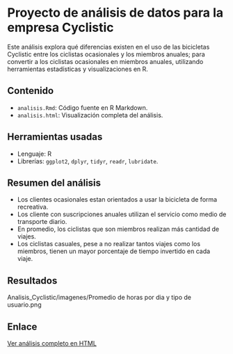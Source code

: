 # Proyecto de análisis de datos para la empresa  Cyclistic

Este análisis explora qué diferencias existen en el uso de las bicicletas Cyclistic entre los ciclistas ocasionales y los miembros
anuales; para convertir a los ciclistas ocasionales en miembros anuales, utilizando herramientas estadísticas y visualizaciones en R.

## Contenido
- `analisis.Rmd`: Código fuente en R Markdown.
- `analisis.html`: Visualización completa del análisis.

## Herramientas usadas
- Lenguaje: R
- Librerías: `ggplot2`, `dplyr`, `tidyr`, `readr`, `lubridate`.

## Resumen del análisis
- Los clientes ocasionales estan orientados a usar la bicicleta de forma recreativa.
- Los cliente con suscripciones anuales utilizan el servicio como medio de transporte diario.
- En promedio, los ciclistas que son miembros realizan más cantidad de viajes.
- Los ciclistas casuales, pese a no realizar tantos viajes como los miembros, tienen un mayor porcentaje de tiempo invertido en cada viaje.

## Resultados

Analisis_Cyclistic/imagenes/Promedio de horas por dia y tipo de usuario.png

## Enlace
[Ver análisis completo en HTML](https://hlmm7.github.io/Analisis_Cyclistic/Proyecto_cyclistic.html)
